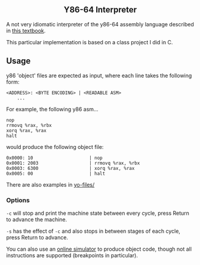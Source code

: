 <p align="center">
    <h2 align="center">Y86-64 Interpreter</h2>
</p>

A not very idiomatic interpreter of the y86-64 assembly language described in [this textbook](https://csapp.cs.cmu.edu/).  

This particular implementation is based on a class project I did in C.

## Usage
y86 'object' files are expected as input, where each line takes the following form:
```
<ADDRESS>: <BYTE ENCODING> | <READABLE ASM>
    ...
```
For example, the following y86 asm...  
```
nop
rrmovq %rax, %rbx
xorq %rax, %rax
halt
```
would produce the following object file:  
```
0x0000: 10                     | nop
0x0001: 2003                   | rrmovq %rax, %rbx
0x0003: 6300                   | xorq %rax, %rax
0x0005: 00                     | halt
```
There are also examples in [yo-files/](/yo-files)

### Options
`-c` will stop and print the machine state between every cycle, press Return to advance the machine.

`-s` has the effect of `-c` and also stops in between stages of each cycle, press Return to advance.

You can also use an [online simulator](https://boginw.github.io/js-y86-64/) to produce object code, though not all instructions are supported (breakpoints in particular).  

